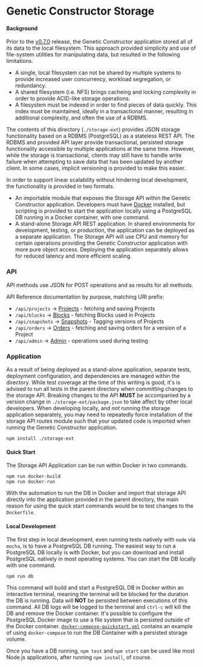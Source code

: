 # Genetic Constructor Storage

#### Background

Prior to the [v0.7.0](https://github.com/Autodesk/genetic-constructor/releases/tag/v0.7.0) release, the Genetic Constructor application stored all of its data to the local filesystem. This approach provided simplicity and use of file-system utilities for manipulating data, but resulted in the following limitations.

* A single, local filesystem can not be shared by multiple systems to provide increased user concurrency, workload segregation, or redundancy.
* A shared filesystem (i.e. NFS) brings cacheing and locking complexity in order to provide ACID-like storage operations.
* A filesystem must be indexed in order to find pieces of data quickly. This index must be maintained, ideally in a transactional manner, resulting in additional complexity, and often the use of a RDBMS.

The contents of this directory (`./storage-ext`) provides JSON storage functionality based on a RDBMS (PostgreSQL) as a stateless REST API. The RDBMS and provided API layer provide transactional, persisted storage functionality accessible by multiple applications at the same time. However, while the storage is transactional, clients may still have to handle write failure when attempting to save data that has been updated by another client. In some cases, implicit versioning is provided to make this easier.

In order to support linear scalability without hindering local development, the functionality is provided in two formats.

* An importable module that exposes the Storage API within the Genetic Constructor application. Developers must have [Docker](https://www.docker.com/what-docker) installed, but scripting is provided to start the application locally using a PostgreSQL DB running in a Docker container, with one command.
* A stand-alone Storage API REST application. In shared environments for development, testing, or production, the application can be deployed as a separate application. The Storage API will use CPU and memory for certain operations providing the Genetic Constructor application with more pure object access. Deploying the application separately allows for reduced latency and more efficient scaling.

### API

API methods use JSON for POST operations and as results for all methods.

API Reference documentation by purpose, matching URI prefix:

* `/api/projects` -> [Projects](docs/api/PROJECTS.md) - fetching and saving Projects
* `/api/blocks` -> [Blocks](docs/api/BLOCKS.md) - fetching Blocks used in Projects
* `/api/snapshots` -> [Snapshots](docs/api/SNAPSHOT.md) - Tagging versions of Projects
* `/api/orders` -> [Orders](docs/api/ORDERS.md) - fetching and saving orders for a version of a Project
* `/api/admin` -> [Admin](docs/api/ADMIN.md) - operations used during testing

### Application

As a result of being deployed as a stand-alone application, separate tests, deployment configuration, and dependencies are managed within the directory. While test coverage at the time of this writing is good, it's is advised to run all tests in the parent directory when committing changes to the storage API. Breaking changes to the API **MUST** be accompanied by a version change in `./storage-ext/package.json` to take affect by other local developers. When developing locally, and *not* running the storage application separately, you may need to repeatedly force installation of the storage API routes module such that your updated code is imported when running the Genetic Constructor application.

```
npm install ./storage-ext
```

#### Quick Start

The Storage API Application can be run within Docker in two commands.

```
npm run docker-build
npm run docker-run
```

With the automation to run the DB in Docker and import that storage API directly into the application provided in the parent directory, the main reason for using the quick start commands would be to test changes to the `Dockerfile`.

#### Local Development

The first step in local development, even running tests natively with `node` via `mocha`, is to have a PostgreSQL DB running. The easiest way to run a PostgreSQL DB locally is with Docker, but you can download and install PostgreSQL natively in most operating systems. You can start the DB locally with one command.

```npm run db``` 

This command will build and start a PostgreSQL DB in Docker within an interactive terminal, meaning the terminal will be blocked for the duration the DB is running. Data will **NOT** be persisted between executions of this command. All DB logs will be logged to the terminal and `ctrl-c` will kill the DB and remove the Docker container. It's possible to configure the PostgreSQL Docker image to use a file system that is persisted outside of the Docker container. [`docker-compose-quickstart.yml`](https://github.com/Autodesk/genetic-constructor/blob/master/storage-ext/docker-compose-quickstart.yml#L21) contains an example of using `docker-compose` to run the DB Container with a persisted storage volume.

Once you have a DB running, `npm test` and `npm start` can be used like most Node.js applications, after running `npm install`, of course.